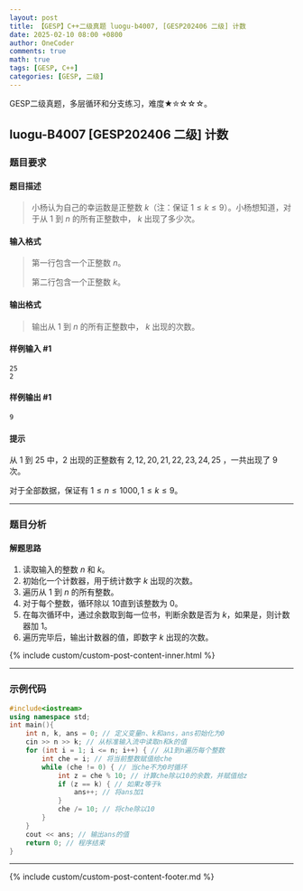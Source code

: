 ```yaml
---
layout: post
title: 【GESP】C++二级真题 luogu-b4007, [GESP202406 二级] 计数
date: 2025-02-10 08:00 +0800
author: OneCoder
comments: true
math: true
tags: [GESP, C++]
categories: [GESP, 二级]
---
```

GESP二级真题，多层循环和分支练习，难度★✮☆☆☆。

<!--more-->

## luogu-B4007 [GESP202406 二级] 计数

### 题目要求

#### 题目描述

>小杨认为自己的幸运数是正整数 $k$（注：保证 $1 \le k\le 9$）。小杨想知道，对于从 $1$ 到 $n$ 的所有正整数中， $k$ 出现了多少次。

#### 输入格式

>第一行包含一个正整数 $n$。
>
>第二行包含一个正整数 $k$。

#### 输出格式

>输出从 $1$ 到 $n$ 的所有正整数中， $k$ 出现的次数。

#### 样例输入 #1

```console
25
2
```

#### 样例输出 #1

```console
9
```

#### 提示

从 $1$ 到 $25$ 中，$2$ 出现的正整数有 $2,12,20,21,22,23,24,25$ ，一共出现了 $9$ 次。

对于全部数据，保证有 $1 \le n\le 1000,1 \le k\le 9$。

---

### 题目分析

#### 解题思路

1. 读取输入的整数 $n$ 和 $k$。
2. 初始化一个计数器，用于统计数字 $k$ 出现的次数。
3. 遍历从 $1$ 到 $n$ 的所有整数。
4. 对于每个整数，循环除以 $10$直到该整数为 $0$。
5. 在每次循环中，通过余数取到每一位书，判断余数是否为 $k$，如果是，则计数器加 $1$。
6. 遍历完毕后，输出计数器的值，即数字 $k$ 出现的次数。

{% include custom/custom-post-content-inner.html %}

---

### 示例代码

```cpp
#include<iostream>
using namespace std;
int main(){
    int n, k, ans = 0; // 定义变量n、k和ans，ans初始化为0
    cin >> n >> k; // 从标准输入流中读取n和k的值
    for (int i = 1; i <= n; i++) { // 从1到n遍历每个整数
        int che = i; // 将当前整数赋值给che
        while (che != 0) { // 当che不为0时循环
            int z = che % 10; // 计算che除以10的余数，并赋值给z
            if (z == k) { // 如果z等于k
                ans++; // 将ans加1
            }
            che /= 10; // 将che除以10
        }
    }
    cout << ans; // 输出ans的值
    return 0; // 程序结束
}
```

---

{% include custom/custom-post-content-footer.md %}
